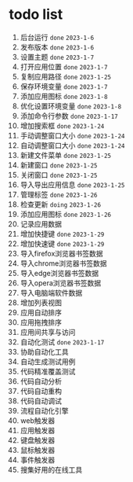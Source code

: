# todo list
1. 后台运行 `done` `2023-1-6`
2. 发布版本 `done` `2023-1-6`
3. 设置主题 `done` `2023-1-7`
4. 打开应用位置 `done` `2023-1-7`
5. 复制应用路径 `done` `2023-1-25`
6. 保存环境变量 `done` `2023-1-7`
7. 添加应用图标 `done` `2023-1-8`
8. 优化设置环境变量 `done` `2023-1-8`
9. 添加命令行参数 `done` `2023-1-17`
10. 增加搜索框 `done` `2023-1-24`
11. 手动调整窗口大小 `done` `2023-1-24`
12. 自动调整窗口大小 `done` `2023-1-24`
13. 新建文件菜单 `done` `2023-1-25`
14. 新建窗口 `done` `2023-1-25`
15. 关闭窗口 `done` `2023-1-25`
16. 导入导出应用信息 `done` `2023-1-25`
17. 管理标签 `done` `2023-1-26`
18. 检查更新 `doing` `2023-1-26`
19. 添加应用图标 `done` `2023-1-26`
20. 记录应用数据 
21. 增加快捷键 `done` `2023-1-29`
22. 增加快速键 `done` `2023-1-29`
23. 导入firefox浏览器书签数据 
24. 导入chrome浏览器书签数据
25. 导入edge浏览器书签数据 
26. 导入opera浏览器书签数据
27. 导入电脑端软件数据
28. 增加列表视图
29. 应用自动排序
30. 应用拖拽排序
31. 应用间共享与访问
32. 自动化测试 `done` `2023-1-17`
33. 协助自动化工具
34. 自动生成测试用例
35. 代码精准覆盖测试
36. 代码自动分析
37. 代码自动重构
38. 代码自动调试
39. 流程自动化引擎
40. web触发器
41. 应用触发器
42. 键盘触发器
43. 鼠标触发器
44. 事件触发器
45. 搜集好用的在线工具
